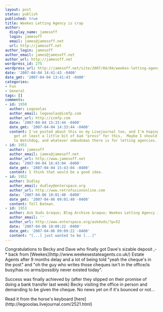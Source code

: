 ```yaml
---
layout: post
status: publish
published: true
title: Weekes Letting Agency is crap
author:
  display_name: jamesoff
  login: jamesoff
  email: james@jamesoff.net
  url: http://jamesoff.net
author_login: jamesoff
author_email: james@jamesoff.net
author_url: http://jamesoff.net
wordpress_id: 275
wordpress_url: http://jamesoff.net/site/2007/04/04/weekes-letting-agency-is-crap/
date: '2007-04-04 14:41:43 -0400'
date_gmt: '2007-04-04 13:41:43 -0400'
categories:
- Fun
- General
tags: []
comments:
- id: 1950
  author: Legooolas
  author_email: legooolas@icmfp.com
  author_url: http://icmfp.com
  date: '2007-04-04 15:33:44 -0400'
  date_gmt: '2007-04-04 14:33:44 -0400'
  content: I've posted about this on my Livejournal too, and I'm hoping that they'll
    get at least a little bit of bad "press" for this.  Maybe I should report them
    to Watchdog, and whatever ombudsman there is for letting agencies.
- id: 1951
  author: jamesoff
  author_email: james@jamesoff.net
  author_url: http://www.jamesoff.net
  date: '2007-04-04 16:43:04 -0400'
  date_gmt: '2007-04-04 15:43:04 -0400'
  content: I think that would be a good idea.
- id: 1952
  author: Dudley
  author_email: dudley@enterspace.org
  author_url: http://www.retrofusiononline.com
  date: '2007-04-06 10:01:40 -0400'
  date_gmt: '2007-04-06 09:01:40 -0400'
  content: Tell Batman.
- id: 1953
  author: Ask Duds &raquo; Blog Archive &raquo; Weekes Letting Agency is crap.
  author_email: ''
  author_url: http://www.enterspace.org/askduds/?p=52
  date: '2007-04-06 10:09:22 -0400'
  date_gmt: '2007-04-06 09:09:22 -0400'
  content: "[...] just wanted to be [...]"
---
```

<p>Congratulations to Becky and Dave who finally got Dave's sizable deposit ,-* back from [Weekes](http:&#47;&#47;www.weekesestateagents.co.uk&#47;) Estate Agents after 9 months delay and a lot of being told "yeah the cheque's in the post" and "oh the guy who writes those cheques isn't in the office&#47;is busy&#47;has no arms&#47;possibly never existed today".</p>
<p>Success was finally achieved by (after they slipped on their promise of doing a bank transfer last week) Becky visiting the office in person and demanding to be given the cheque. No news yet on if it's bounced or not...</p>
<p>Read it from the horse's keyboard [here](http:&#47;&#47;legooolas.livejournal.com&#47;2521.html)</p>

